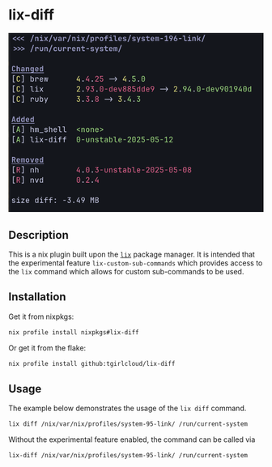 # lix-diff


![example](assets/2025-05-13-12-30-48.png)

## Description

This is a nix plugin built upon the [`lix`](https://lix.systems/) package manager. It
is intended that the experimental feature `lix-custom-sub-commands` which
provides access to the `lix` command which allows for custom sub-commands to be
used.

## Installation

Get it from nixpkgs:

```bash
nix profile install nixpkgs#lix-diff
```

Or get it from the flake:

```bash
nix profile install github:tgirlcloud/lix-diff
```

## Usage

The example below demonstrates the usage of the `lix diff` command.

```bash
lix diff /nix/var/nix/profiles/system-95-link/ /run/current-system
```


Without the experimental feature enabled, the command can be called via

```bash
lix-diff /nix/var/nix/profiles/system-95-link/ /run/current-system
```

